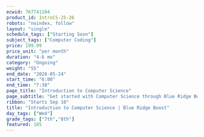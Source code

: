 ```yaml
---
ecwid: 767741104
product_id: IntroCS-25-26
robots: "noindex, follow"
layout: "single"
schedule_tags: ["Starting Soon"]
subject_tags: ["Computer Coding"]
price: 199.99
price_unit: "per month"
duration: "4-6 mo"
category: "Ongoing"
weight: "55"
end_date: "2026-05-24"
start_time: "6:00"
end_time: "7:30"
page_title: "Introduction to Computer Science"
page_subtitle: "Get started with Computer Science through Blue Ridge Boost and CodeHS!"
ribbon: "Starts Sep 10"
title: "Introduction to Computer Science | Blue Ridge Boost"
day_tags: ["Wed"]
grade_tags: ["7th","8th"]
featured: 185
---
```

